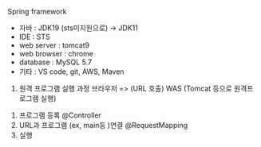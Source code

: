 Spring framework 
- 자바 : JDK19 (sts미지원으로) -> JDK11
- IDE : STS
- web server : tomcat9
- web browser : chrome
- database : MySQL 5.7
- 기타 : VS code, git, AWS, Maven

1. 원격 프로그램 실행 과정
브라우저 => (URL 호출) WAS (Tomcat 등으로 원격프로그램 실행)

1) 프로그램 등록
@Controller
2) URL과 프로그램 (ex, main등 )연결 
@RequestMapping
3) 실행

